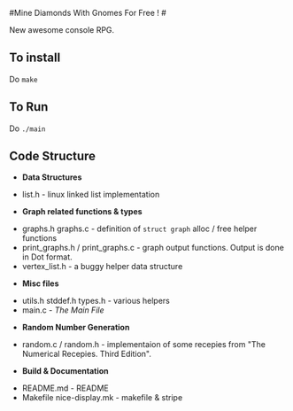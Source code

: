 #Mine Diamonds With Gnomes For Free ! #

New awesome console RPG. 
	
## To install	

Do ```make```

	
## To Run

Do ```./main ```

		
		
## Code Structure

* **Data Structures**
 - list.h    - linux linked list implementation
* **Graph related functions & types**
 - graphs.h graphs.c  - definition of ```struct graph``` alloc / free helper functions
 - print_graphs.h / print_graphs.c  - graph output functions. Output is done in Dot format.
 - vertex_list.h  - a buggy helper data structure
* **Misc files**
 - utils.h stddef.h types.h  - various helpers
 - main.c - _The Main File_
* **Random Number Generation**
 - random.c / random.h  - implementaion of some recepies from "The Numerical Recepies. Third Edition".
* **Build & Documentation**
 - README.md - README
 - Makefile  nice-display.mk   - makefile & stripe 




